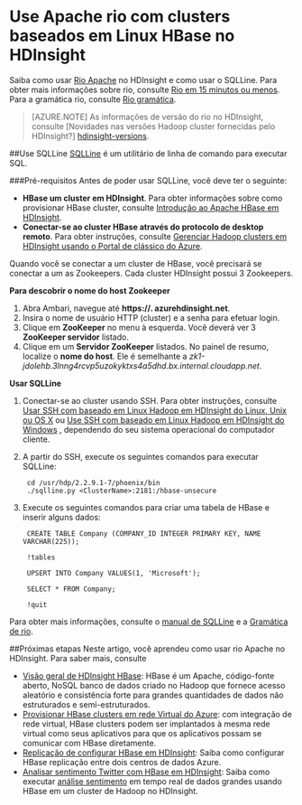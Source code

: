 <properties 
   pageTitle="Use Apache rio e esquilo em HDInsight | Microsoft Azure" 
   description="Saiba como usar rio Apache no HDInsight e como instalar e configurar esquilo em sua estação de trabalho para se conectar a um cluster de HBase em HDInsight." 
   services="hdinsight" 
   documentationCenter="" 
   authors="mumian" 
   manager="jhubbard" 
   editor="cgronlun"/>

<tags
   ms.service="hdinsight"
   ms.devlang="na"
   ms.topic="article"
   ms.tgt_pltfrm="na"
   ms.workload="big-data" 
   ms.date="09/02/2016"
   ms.author="jgao"/>

# <a name="use-apache-phoenix-with-linux-based-hbase-clusters-in-hdinsight"></a>Use Apache rio com clusters baseados em Linux HBase no HDInsight  

Saiba como usar [Rio Apache](http://phoenix.apache.org/) no HDInsight e como usar o SQLLine. Para obter mais informações sobre rio, consulte [Rio em 15 minutos ou menos](http://phoenix.apache.org/Phoenix-in-15-minutes-or-less.html). Para a gramática rio, consulte [Rio gramática](http://phoenix.apache.org/language/index.html).

>[AZURE.NOTE] As informações de versão do rio no HDInsight, consulte [Novidades nas versões Hadoop cluster fornecidas pelo HDInsight?] [hdinsight-versions].

##<a name="use-sqlline"></a>Use SQLLine
[SQLLine](http://sqlline.sourceforge.net/) é um utilitário de linha de comando para executar SQL. 

###<a name="prerequisites"></a>Pré-requisitos
Antes de poder usar SQLLine, você deve ter o seguinte:

- **HBase um cluster em HDInsight**. Para obter informações sobre como provisionar HBase cluster, consulte [Introdução ao Apache HBase em HDInsight][hdinsight-hbase-get-started].
- **Conectar-se ao cluster HBase através do protocolo de desktop remoto**. Para obter instruções, consulte [Gerenciar Hadoop clusters em HDInsight usando o Portal de clássico do Azure][hdinsight-manage-portal].


Quando você se conectar a um cluster de HBase, você precisará se conectar a um as Zookeepers. Cada cluster HDInsight possui 3 Zookeepers. 

**Para descobrir o nome do host Zookeeper**

1. Abra Ambari, navegue até **https://<ClusterName>. azurehdinsight.net**.
2. Insira o nome de usuário HTTP (cluster) e a senha para efetuar login.
3. Clique em **ZooKeeper** no menu à esquerda. Você deverá ver 3 **ZooKeeper servidor** listado.
4. Clique em um **Servidor ZooKeeper** listados. No painel de resumo, localize o **nome do host**. Ele é semelhante a *zk1-jdolehb.3lnng4rcvp5uzokyktxs4a5dhd.bx.internal.cloudapp.net*.

**Usar SQLLine**

1. Conectar-se ao cluster usando SSH. Para obter instruções, consulte [Usar SSH com baseado em Linux Hadoop em HDInsight do Linux, Unix ou OS X](hdinsight-hadoop-linux-use-ssh-unix.md) ou [Use SSH com baseado em Linux Hadoop em HDInsight do Windows](hdinsight-hadoop-linux-use-ssh-windows.md) , dependendo do seu sistema operacional do computador cliente.

2. A partir do SSH, execute os seguintes comandos para executar SQLLine:

        cd /usr/hdp/2.2.9.1-7/phoenix/bin
        ./sqlline.py <ClusterName>:2181:/hbase-unsecure

2. Execute os seguintes comandos para criar uma tabela de HBase e inserir alguns dados:

        CREATE TABLE Company (COMPANY_ID INTEGER PRIMARY KEY, NAME VARCHAR(225));
    
        !tables
        
        UPSERT INTO Company VALUES(1, 'Microsoft');
        
        SELECT * FROM Company;
        
        !quit

Para obter mais informações, consulte o [manual de SQLLine](http://sqlline.sourceforge.net/#manual) e a [Gramática de rio](http://phoenix.apache.org/language/index.html).


 
##<a name="next-steps"></a>Próximas etapas
Neste artigo, você aprendeu como usar rio Apache no HDInsight.  Para saber mais, consulte

- [Visão geral de HDInsight HBase][hdinsight-hbase-overview]: HBase é um Apache, código-fonte aberto, NoSQL banco de dados criado no Hadoop que fornece acesso aleatório e consistência forte para grandes quantidades de dados não estruturados e semi-estruturados.
- [Provisionar HBase clusters em rede Virtual do Azure][hdinsight-hbase-provision-vnet]: com integração de rede virtual, HBase clusters podem ser implantados à mesma rede virtual como seus aplicativos para que os aplicativos possam se comunicar com HBase diretamente.
- [Replicação de configurar HBase em HDInsight](hdinsight-hbase-geo-replication.md): Saiba como configurar HBase replicação entre dois centros de dados Azure. 
- [Analisar sentimento Twitter com HBase em HDInsight][hbase-twitter-sentiment]: Saiba como executar [análise sentimento](http://en.wikipedia.org/wiki/Sentiment_analysis) em tempo real de dados grandes usando HBase em um cluster de Hadoop no HDInsight.

[azure-portal]: https://portal.azure.com
[vnet-point-to-site-connectivity]: https://msdn.microsoft.com/library/azure/09926218-92ab-4f43-aa99-83ab4d355555#BKMK_VNETPT

[hdinsight-versions]: hdinsight-component-versioning.md
[hdinsight-hbase-get-started]: hdinsight-hbase-tutorial-get-started.md
[hdinsight-manage-portal]: hdinsight-administer-use-management-portal.md#connect-to-hdinsight-clusters-by-using-rdp
[hdinsight-hbase-provision-vnet]: hdinsight-hbase-provision-vnet.md
[hdinsight-hbase-overview]: hdinsight-hbase-overview.md
[hbase-twitter-sentiment]: hdinsight-hbase-analyze-twitter-sentiment.md

[hdinsight-hbase-phoenix-sqlline]: ./media/hdinsight-hbase-phoenix-squirrel/hdinsight-hbase-phoenix-sqlline.png
[img-certificate]: ./media/hdinsight-hbase-phoenix-squirrel/hdinsight-hbase-vpn-certificate.png
[img-vnet-diagram]: ./media/hdinsight-hbase-phoenix-squirrel/hdinsight-hbase-vnet-point-to-site.png
[img-squirrel-driver]: ./media/hdinsight-hbase-phoenix-squirrel/hdinsight-hbase-squirrel-driver.png
[img-squirrel-alias]: ./media/hdinsight-hbase-phoenix-squirrel/hdinsight-hbase-squirrel-alias.png
[img-squirrel]: ./media/hdinsight-hbase-phoenix-squirrel/hdinsight-hbase-squirrel.png
[img-squirrel-sql]: ./media/hdinsight-hbase-phoenix-squirrel/hdinsight-hbase-squirrel-sql.png


 
